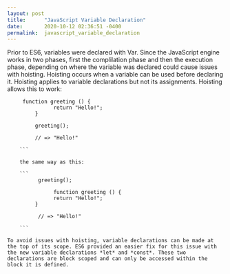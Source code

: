 ```yaml
---
layout: post
title:      "JavaScript Variable Declaration"
date:       2020-10-12 02:36:51 -0400
permalink:  javascript_variable_declaration
---
```



Prior to ES6, variables were declared with Var. Since the JavaScript engine works in two phases, first the complilation phase and then the execution phase, depending on where the variable was declared could cause issues with hoisting. Hoisting occurs when a variable can be used before declaring it.  Hoisting applies to variable declarations but not its assignments. Hoisting allows this to work:

```
     function greeting () {
		       return "Hello!";
		 }
		 
		 greeting();
		 
		 // => "Hello!"
		 
	```
	
	the same way as this:
	
	```
	      greeting();
			
			   function greeting () {
		       return "Hello!";
		 }
		 
		  // => "Hello!"
			
	```

To avoid issues with hoisting, variable declarations can be made at the top of its scope. ES6 provided an easier fix for this issue with the new variable declarations *let* and *const*. These two declarations are block scoped and can only be accessed within the block it is defined.

